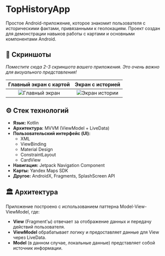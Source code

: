 # TopHistoryApp

Простое Android-приложение, которое знакомит пользователя с историческими фактами, привязанными к геолокациям. Проект создан для демонстрации навыков работы с картами и основными компонентами Android.

## 📱 Скриншоты

*Поместите сюда 2-3 скриншота вашего приложения. Это очень важно для визуального представления!*

| Главный экран с картой | Экран с историей |
| :---: | :---: |
| ![Главный экран]([ПУТЬ_К_ВАШЕМУ_СКРИНШОТУ_1.png](https://github.com/user-attachments/assets/6d6f3659-aa28-4efd-a0a4-ed030bcbaeb7)) | ![Экран истории]([ПУТЬ_К_ВАШЕМУ_СКРИНШОТУ_2.png](https://github.com/user-attachments/assets/d54713f6-628b-49f3-adcb-4cd3d39e24e0)) |



## ⚙️ Стек технологий

- **Язык:** Kotlin
- **Архитектура:** MVVM (ViewModel + LiveData)
- **Пользовательский интерфейс (UI):**
  - XML
  - ViewBinding
  - Material Design
  - ConstraintLayout
  - CardView
- **Навигация:** Jetpack Navigation Component
- **Карты:** Yandex Maps SDK
- **Другое:** AndroidX, Fragments, SplashScreen API

## 🏛️ Архитектура

Приложение построено с использованием паттерна Model-View-ViewModel, где:
- **View** (Fragment'ы) отвечает за отображение данных и передачу действий пользователя.
- **ViewModel** обрабатывает логику и предоставляет данные для View через LiveData.
- **Model** (в данном случае, локальные данные) представляет собой источник информации.
